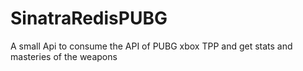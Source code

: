# SinatraRedisPUBG
A small Api to consume the API of PUBG xbox TPP and get stats and masteries of the weapons 
